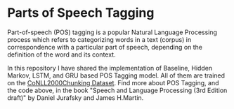 # Parts of Speech Tagging

Part-of-speech (POS) tagging is a popular Natural Language Processing process which refers to categorizing words in a text (corpus) in correspondence with a particular part of speech, depending on the definition of the word and its context.

In this repository I have shared the implementation of Baseline, Hidden Markov, LSTM, and GRU based POS Tagging model. All of them are trained on the [CoNLL2000Chunking Dataset](https://www.clips.uantwerpen.be/conll2000/chunking/). Find more about POS Tagging, and the code above, in the book "Speech and Language Processing (3rd Edition draft)" by Daniel Jurafsky and James H.Martin.